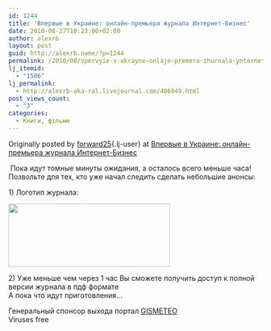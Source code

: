 ```yaml
---
id: 1244
title: 'Впервые в Украине: онлайн-премьера журнала Интернет-Бизнес'
date: 2010-08-27T10:23:00+02:00
author: alexrb
layout: post
guid: http://alexrb.name/?p=1244
permalink: /2010/08/vpervyie-v-ukrayne-onlajn-premera-zhurnala-ynternet-byznes/
lj_itemid:
  - "1586"
lj_permalink:
  - http://alexrb-aka-ral.livejournal.com/406049.html
post_views_count:
  - "3"
categories:
  - Книги, фільми
---
```

Originally posted by [forward25](http://forward25.livejournal.com/){.lj-user} at [Впервые в Украине: онлайн-премьера журнала Интернет-Бизнес](http://forward25.livejournal.com/62017.html)

<div class="repost">
  &nbsp;Пока идут томные минуты ожидания, а осталось всего меньше часа! Позвольте для тех, кто уже начал следить сделать небольшие анонсы:</p> 
  
  <p>
    1) Логотип журнала:
  </p>
  
  <p>
    <a href="http://pics.livejournal.com/forward25/pic/0001etdc/"><img width="320" height="125" border="0" alt="" src="http://pics.livejournal.com/forward25/pic/0001etdc/s320x240" /></a>
  </p>
  
  <p>
    2) Уже меньше чем через 1 час Вы сможете получить доступ к полной версии журнала в пдф формате<br />А пока что идут приготовления&#8230;
  </p>
  
  <p>
    Генеральный спонсор выхода портал <a href="http://gismeteo.ua">GISMETEO</a><br />Viruses free</div>